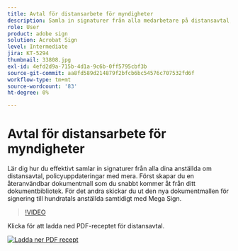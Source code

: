 ```yaml
---
title: Avtal för distansarbete för myndigheter
description: Samla in signaturer från alla medarbetare på distansavtal, policyuppdateringar med mera
role: User
product: adobe sign
solution: Acrobat Sign
level: Intermediate
jira: KT-5294
thumbnail: 33808.jpg
exl-id: 4efd2d9a-715b-4d1a-9c6b-0ff5795cbf3b
source-git-commit: aa8fd589d214879f2bfcb6bc54576c707532fd6f
workflow-type: tm+mt
source-wordcount: '83'
ht-degree: 0%

---
```


# Avtal för distansarbete för myndigheter

Lär dig hur du effektivt samlar in signaturer från alla dina anställda om distansavtal, policyuppdateringar med mera. Först skapar du en återanvändbar dokumentmall som du snabbt kommer åt från ditt dokumentbibliotek. För det andra skickar du ut den nya dokumentmallen för signering till hundratals anställda samtidigt med Mega Sign.

>[!VIDEO](https://video.tv.adobe.com/v/33808?quality=12&learn=on&hidetitle=true)

Klicka för att ladda ned PDF-receptet för distansavtal.

[![Ladda ner PDF recept](../assets/acrobat_PDF_96.png)](../assets/UseCaseRecipe-EN-UsingMegaSign.pdf)
